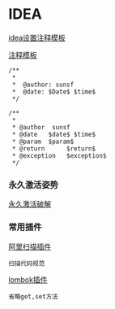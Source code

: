 # IDEA

[idea设置注释模板](https://blog.csdn.net/weixin_42685022/article/details/82682838)

[注释模板](https://blog.csdn.net/weixin_42685022/article/details/82682838)

```
/**
 *	
 *  @author: sunsf
 *  @date: $Date$ $time$
 */
 
/**
 * 
 * @author  sunsf
 * @date   $date$ $time$
 * @param  $param$
 * @return      $return$
 * @exception   $exception$
 */
```
### 永久激活姿势

[永久激活破解](https://www.cnblogs.com/huke123/p/12111544.html)

### 常用插件

[阿里扫描插件](https://blog.csdn.net/SIMPLE1995/article/details/95042590)

```
扫描代码规范
```

[lombok插件](https://www.cnblogs.com/lyosaki88/p/11046014.html)

```
省略get,set方法
```

